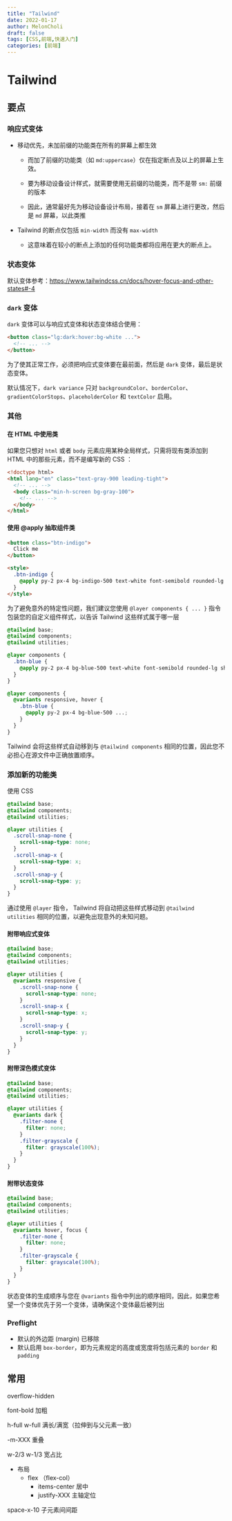 ```yaml
---
title: "Tailwind"
date: 2022-01-17
author: MelonCholi
draft: false
tags: [CSS,前端,快速入门]
categories: [前端]
---
```


# Tailwind

## 要点

### 响应式变体

- 移动优先，未加前缀的功能类在所有的屏幕上都生效

    - 而加了前缀的功能类（如 `md:uppercase`）仅在指定断点及以上的屏幕上生效。

    - 要为移动设备设计样式，就需要使用无前缀的功能类，而不是带 `sm:` 前缀的版本
    - 因此，通常最好先为移动设备设计布局，接着在 `sm` 屏幕上进行更改，然后是 `md` 屏幕，以此类推

- Tailwind 的断点仅包括 `min-width` 而没有 `max-width`
    - 这意味着在较小的断点上添加的任何功能类都将应用在更大的断点上。

### 状态变体

默认变体参考：https://www.tailwindcss.cn/docs/hover-focus-and-other-states#-4

### `dark` 变体

`dark` 变体可以与响应式变体和状态变体结合使用：

```html
<button class="lg:dark:hover:bg-white ...">
  <!-- ... -->
</button>
```

为了使其正常工作，必须把响应式变体要在最前面，然后是 `dark` 变体，最后是状态变体。

默认情况下，`dark variance` 只对 `backgroundColor`、`borderColor`、`gradientColorStops`、`placeholderColor` 和 `textColor` 启用。

### 其他

#### 在 HTML 中使用类

如果您只想对 `html` 或者 `body` 元素应用某种全局样式，只需将现有类添加到 HTML 中的那些元素，而不是编写新的 CSS ：

```html
<!doctype html>
<html lang="en" class="text-gray-900 leading-tight">
  <!-- ... -->
  <body class="min-h-screen bg-gray-100">
    <!-- ... -->
  </body>
</html>
```

#### 使用 @apply 抽取组件类

```html
<button class="btn-indigo">
  Click me
</button>

<style>
  .btn-indigo {
    @apply py-2 px-4 bg-indigo-500 text-white font-semibold rounded-lg shadow-md hover:bg-indigo-700 focus:outline-none focus:ring-2 focus:ring-indigo-400 focus:ring-opacity-75;
  }
</style>
```

为了避免意外的特定性问题，我们建议您使用 `@layer components { ... }` 指令包装您的自定义组件样式，以告诉 Tailwind 这些样式属于哪一层

```css
@tailwind base;
@tailwind components;
@tailwind utilities;

@layer components {
  .btn-blue {
    @apply py-2 px-4 bg-blue-500 text-white font-semibold rounded-lg shadow-md hover:bg-blue-700 focus:outline-none focus:ring-2 focus:ring-blue-400 focus:ring-opacity-75;
  }
}
```

```css
@layer components {
  @variants responsive, hover {
    .btn-blue {
      @apply py-2 px-4 bg-blue-500 ...;
    }
  }
}
```

Tailwind 会将这些样式自动移到与 `@tailwind components` 相同的位置，因此您不必担心在源文件中正确放置顺序。

### 添加新的功能类

使用 CSS

```css
@tailwind base;
@tailwind components;
@tailwind utilities;

@layer utilities {
  .scroll-snap-none {
    scroll-snap-type: none;
  }
  .scroll-snap-x {
    scroll-snap-type: x;
  }
  .scroll-snap-y {
    scroll-snap-type: y;
  }
}
```

通过使用 `@layer` 指令， Tailwind 将自动把这些样式移动到 `@tailwind utilities` 相同的位置，以避免出现意外的未知问题。

#### 附带响应式变体

```css
@tailwind base;
@tailwind components;
@tailwind utilities;

@layer utilities {
  @variants responsive {
    .scroll-snap-none {
      scroll-snap-type: none;
    }
    .scroll-snap-x {
      scroll-snap-type: x;
    }
    .scroll-snap-y {
      scroll-snap-type: y;
    }
  }
}
```

#### 附带深色模式变体

```css
@tailwind base;
@tailwind components;
@tailwind utilities;

@layer utilities {
  @variants dark {
    .filter-none {
      filter: none;
    }
    .filter-grayscale {
      filter: grayscale(100%);
    }
  }
}
```

#### 附带状态变体

```css
@tailwind base;
@tailwind components;
@tailwind utilities;

@layer utilities {
  @variants hover, focus {
    .filter-none {
      filter: none;
    }
    .filter-grayscale {
      filter: grayscale(100%);
    }
  }
}
```

状态变体的生成顺序与您在 `@variants` 指令中列出的顺序相同，因此，如果您希望一个变体优先于另一个变体，请确保这个变体最后被列出

### Preflight

- 默认的外边距 (margin) 已移除
- 默认启用 `box-border`，即为元素规定的高度或宽度将包括元素的 `border` 和 `padding`

## 常用

overflow-hidden

font-bold 加粗

h-full w-full 满长/满宽（拉伸到与父元素一致）

-m-XXX 重叠

w-2/3 w-1/3 宽占比

- 布局
    - flex （flex-col）
        - items-center 居中
        - justify-XXX 主轴定位

space-x-10 子元素间间距